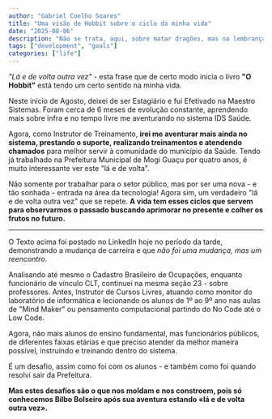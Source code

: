 ```yaml
---
author: "Gabriel Coelho Soares"
title: "Uma visão de Hobbit sobre o ciclo da minha vida"
date: "2025-08-06"
description: "Não se trata, aqui, sobre matar dragões, mas na lembrança da aventura estando 'de volta' em casa"
tags: ["development", "goals"]
categories: ["life"]
---
```


*"Lá e de volta outra vez"* - esta frase que de certo modo inicia o livro **"O Hobbit"** está tendo um certo sentido na minha vida.

<!--more-->

Neste início de Agosto, deixei de ser Estagiário e fui Efetivado na Maestro Sistemas. Foram cerca de 6 meses de evolução constante, aprendendo mais sobre infra e no tempo livre me aventurando no sistema IDS Saúde.

Agora, como Instrutor de Treinamento, **irei me aventurar mais ainda no sistema, prestando o suporte, realizando treinamentos e atendendo chamados** para melhor servir à comunidade do município da Saúde. Tendo já trabalhado na Prefeitura Municipal de Mogi Guaçu por quatro anos, é muito interessante ver este "lá e de volta".

Não somente por trabalhar para o setor público, mas por ser uma nova - e tão sonhada - entrada na área da tecnologia! Agora sim, um verdadeiro "lá e de volta outra vez" que se repete. **A vida tem esses ciclos que servem para observarmos o passado buscando aprimorar no presente e colher os frutos no futuro.**

----------

O Texto acima foi postado no LinkedIn hoje no período da tarde, demonstrando a mudança de carreira e que *não foi uma mudança, mas um reencontro.*

Analisando até mesmo o Cadastro Brasileiro de Ocupações, enquanto funcionário de vínculo CLT, continuei na mesma seção 23 - sobre professores. Antes, Instrutor de Cursos Livres, atuando como monitor do laboratório de informática e lecionando os alunos de 1º ao 9º ano nas aulas de "Mind Maker" ou pensamento computacional partindo do No Code até o Low Code.

Agora, não mais alunos do ensino fundamental, mas funcionários públicos, de diferentes faixas etárias e que preciso atender da melhor maneira possível, instruíndo e treinando dentro do sistema.

É um desafio, assim como foi com os alunos - e também como foi quando resolvi sair da Prefeitura.

**Mas estes desafios são o que nos moldam e nos constroem, pois só conhecemos Bilbo Bolseiro após sua aventura estando «lá e de volta outra vez».**

